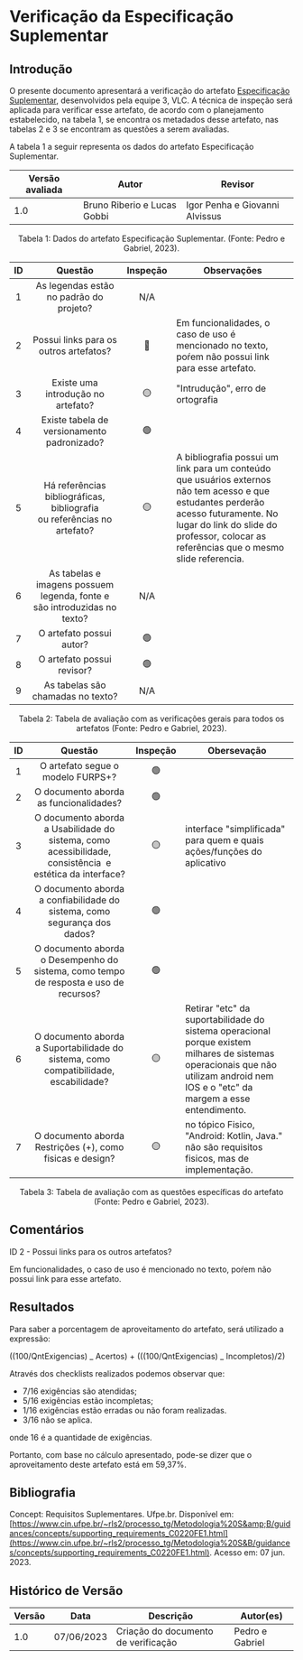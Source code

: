 # Verificação da Especificação Suplementar

## Introdução

O presente documento apresentará a verificação do artefato [Especificação Suplementar](https://requisitos-de-software.github.io/2023.1-VLC/#/modelagem/especificacao_suplementar), desenvolvidos pela equipe 3, VLC. A técnica de inspeção será aplicada para verificar esse artefato, de acordo com o planejamento estabelecido, na tabela 1, se encontra os metadados desse artefato, nas tabelas 2 e 3 se encontram as questões a serem avaliadas.

A tabela 1 a seguir representa os dados do artefato Especificação Suplementar.

| Versão avaliada | Autor                       | Revisor                        |
| ---------------- | --------------------------- | ------------------------------ |
| 1.0              | Bruno Riberio e Lucas Gobbi | Igor Penha e Giovanni Alvissus |

<div style="text-align: center">
<p> Tabela 1: Dados do artefato Especificação Suplementar. (Fonte: Pedro e Gabriel, 2023). </p>
</div>

| ID |                                   Questão                                   | Inspeção | Observações                                                                                                                                                                                                                       |
| :-: | :---------------------------------------------------------------------------: | :--------: | ----------------------------------------------------------------------------------------------------------------------------------------------------------------------------------------------------------------------------------- |
| 1 |                   As legendas estão no padrão do projeto?                   |    N/A    |                                                                                                                                                                                                                                     |
| 2 |                    Possui links para os outros artefatos?                    |     🔴     | Em funcionalidades, o caso de uso é mencionado no texto, poŕem não possui link para esse artefato.                                                                                                                               |
| 3 |                     Existe uma introdução no artefato?                     |     🟡     | "Intrudução", erro de ortografia                                                                                                                                                                                                  |
| 4 |                  Existe tabela de versionamento padronizado?                  |     🟢     |                                                                                                                                                                                                                                     |
| 5 | Há referências bibliográficas, bibliografia ou referências no artefato? |     🟡     | A bibliografia possui um link para um conteúdo que usuários externos não tem acesso e que estudantes perderão acesso futuramente. No lugar do link do slide do professor, colocar as referências que o mesmo slide referencia. |
| 6 |   As tabelas e imagens possuem legenda, fonte e são introduzidas no texto?   |    N/A    |                                                                                                                                                                                                                                     |
| 7 |                           O artefato possui autor?                           |     🟢     |                                                                                                                                                                                                                                     |
| 8 |                          O artefato possui revisor?                          |     🟢     |                                                                                                                                                                                                                                     |
| 9 |                      As tabelas são chamadas no texto?                      |    N/A    |                                                                                                                                                                                                                                     |

<div style="text-align: center">
<p> Tabela 2: Tabela de avaliação com as verificações gerais para todos os artefatos (Fonte: Pedro e Gabriel, 2023). </p>
</div>

| ID |                                                   Questão                                                   | Inspeção | Obersevação                                                                                                                                                                        |
| :-: | :----------------------------------------------------------------------------------------------------------: | :--------: | ------------------------------------------------------------------------------------------------------------------------------------------------------------------------------------ |
| 1 |                                      O artefato segue o modelo FURPS+?                                      |     🟢     |                                                                                                                                                                                      |
| 2 |                                    O documento aborda as funcionalidades?                                    |     🟢     |                                                                                                                                                                                      |
| 3 | O documento aborda a Usabilidade do sistema, como acessibilidade, consistência  e estética da interface? |     🟡     | interface "simplificada" para quem e quais ações/funções do aplicativo                                                                                                          |
| 4 |                  O documento aborda a confiabilidade do sistema, como segurança dos dados?                  |     🟢     |                                                                                                                                                                                      |
| 5 |            O documento aborda o Desempenho do sistema, como tempo de resposta e uso de recursos?            |     🟢     |                                                                                                                                                                                      |
| 6 |            O documento aborda a Suportabilidade do sistema, como compatibilidade, escabilidade?            |     🟡     | Retirar "etc" da suportabilidade do sistema operacional porque existem milhares de sistemas operacionais que não utilizam android nem IOS e o "etc" da margem a esse entendimento. |
| 7 |                         O documento aborda Restrições (+), como fisicas e design?                         |     🟡     | no tópico Fisico, "Android: Kotlin, Java." não são requisitos fisicos, mas de implementação.                                                                                    |

<div style="text-align: center">
<p> Tabela 3: Tabela de avaliação com as questões específicas do artefato (Fonte: Pedro e Gabriel, 2023). </p>
</div>

## Comentários

ID 2 - Possui links para os outros artefatos?

Em funcionalidades, o caso de uso é mencionado no texto, poŕem não possui link para esse artefato.

## Resultados

Para saber a porcentagem de aproveitamento do artefato, será utilizado a expressão:

((100/QntExigencias) _ Acertos) + (((100/QntExigencias) _ Incompletos)/2)

Através dos checklists realizados podemos observar que:

- 7/16 exigências são atendidas;
- 5/16 exigências estão incompletas;
- 1/16 exigências estão erradas ou não foram realizadas.
- 3/16 não se aplica.

onde 16 é a quantidade de exigências.

Portanto, com base no cálculo apresentado, pode-se dizer que o aproveitamento deste artefato está em 59,37%.

## Bibliografia

Concept: Requisitos Suplementares. Ufpe.br. Disponível em: [https://www.cin.ufpe.br/~rls2/processo_tg/Metodologia%20S&amp;B/guidances/concepts/supporting_requirements_C0220FE1.html](https://www.cin.ufpe.br/~rls2/processo_tg/Metodologia%20S&B/guidances/concepts/supporting_requirements_C0220FE1.html). Acesso em: 07 jun. 2023.

## Histórico de Versão

| Versão | Data       | Descrição                             | Autor(es)       |
| ------- | ---------- | --------------------------------------- | --------------- |
| 1.0     | 07/06/2023 | Criação do documento de verificação | Pedro e Gabriel |

‌

